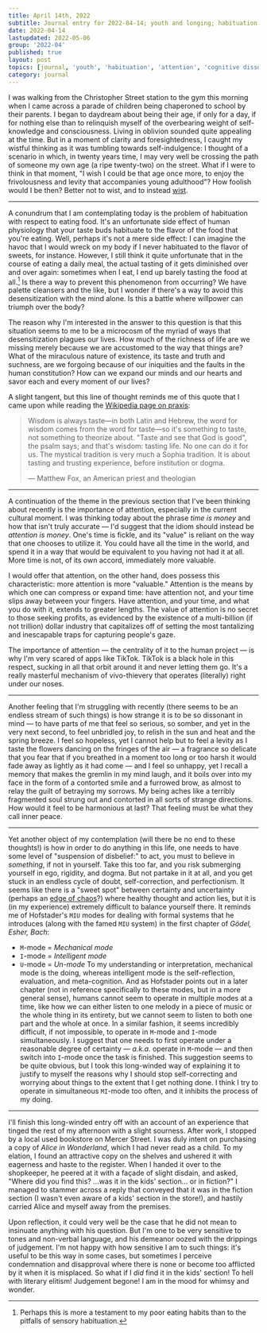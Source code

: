 ```yaml
---
title: April 14th, 2022
subtitle: Journal entry for 2022-04-14; youth and longing; habituation; tasting life; attention; a dissonant existence
date: 2022-04-14
lastupdated: 2022-05-06
group: '2022-04'
published: true
layout: post
topics: [journal, 'youth', 'habituation', 'attention', 'cognitive dissonance', 'alice in wonderland']
category: journal
---
```


I was walking from the Christopher Street station to the gym this morning when I came across a parade of children being chaperoned to school by their parents. 
I began to daydream about being their age, if only for a day, if for nothing else than to relinquish myself of the overbearing weight of self-knowledge and consciousness.
Living in oblivion sounded quite appealing at the time. 
But in a moment of clarity and foresightedness, I caught my wistful thinking as it was tumbling towards self-indulgence: I thought of a scenario in which, in twenty years time, I may very well be crossing the path of someone my own age (a ripe twenty-two) on the street. 
What if I were to think in that moment, "I wish I could be that age once more, to enjoy the frivolousness and levity that accompanies young adulthood"? 
How foolish would I be then? 
Better not to wist, and to instead [wist](https://en.wiktionary.org/wiki/wist#Verb_2).

---

A conundrum that I am contemplating today is the problem of habituation with respect to eating food. 
It's an unfortunate side effect of human physiology that your taste buds habituate to the flavor of the food that you're eating.
Well, perhaps it's not a mere side effect: I can imagine the havoc that I would wreck on my body if I never habituated to the flavor of sweets, for instance. 
However, I still think it quite unfortunate that in the course of eating a daily meal, the actual tasting of it gets diminished over and over again: sometimes when I eat, I end up barely tasting the food at all.[^me]
Is there a way to prevent this phenomenon from occurring? 
We have palette cleansers and the like, but I wonder if there's a way to avoid this desensitization with the mind alone.
Is this a battle where willpower can triumph over the body?  

The reason why I'm interested in the answer to this question is that this situation seems to me to be a microcosm of the myriad of ways that desensitization plagues our lives.
How much of the richness of life are we missing merely because we are accustomed to the way that things are? 
What of the miraculous nature of existence, its taste and truth and suchness, are we forgoing because of our iniquities and the faults in the human constitution?
How can we expand our minds and our hearts and savor each and every moment of our lives?

A slight tangent, but this line of thought reminds me of this quote that I came upon while reading the [Wikipedia page on praxis](https://en.wikipedia.org/wiki/Praxis_(process)):
<div class='epigraph'>

> Wisdom is always taste—in both Latin and Hebrew, the word for wisdom comes from the word for taste—so it's something to taste, not something to theorize about. "Taste and see that God is good", the psalm says; and that's wisdom: tasting life. No one can do it for us. The mystical tradition is very much a Sophia tradition. It is about tasting and trusting experience, before institution or dogma. <footer> — Matthew Fox, an American priest and theologian </footer>

</div>

[^me]: Perhaps this is more a testament to my poor eating habits than to the pitfalls of sensory habituation.

---

A continuation of the theme in the previous section that I've been thinking about recently is the importance of attention, especially in the current cultural moment.
I was thinking today about the phrase *time is money* and how that isn't truly accurate — I'd suggest that the idiom should instead be *attention is money*.
One's time is fickle, and its "value" is reliant on the way that one chooses to utilize it. 
You could have all the time in the world, and spend it in a way that would be equivalent to you having not had it at all.
More time is not, of its own accord, immediately more valuable.

I would offer that attention, on the other hand, does possess this characteristic: more attention is more "valuable."
Attention is the means by which one can compress or expand time: have attention not, and your time slips away between your fingers. 
Have attention, and your time, and what you do with it, extends to greater lengths. 
The value of attention is no secret to those seeking profits, as evidenced by the existence of a multi-billion (if not trillion) dollar industry that capitalizes off of setting the most tantalizing and inescapable traps for capturing people's gaze.

The importance of attention — the centrality of it to the human project — is why I'm very scared of apps like TikTok. 
TikTok is a black hole in this respect, sucking in all that orbit around it and never letting them go.
It's a really masterful mechanism of vivo-thievery that operates (literally) right under our noses. 

---

Another feeling that I'm struggling with recently (there seems to be an endless stream of such things) is how strange it is to be so dissonant in mind — to have parts of me that feel so serious, so somber, and yet in the very next second, to feel unbridled joy, to relish in the sun and heat and the spring breeze. 
I feel so hopeless, yet I cannot help but to feel a levity as I taste the flowers dancing on the fringes of the air — a fragrance so delicate that you fear that if you breathed in a moment too long or too harsh it would fade away as lightly as it had come — and I feel so unhappy, yet I recall a memory that makes the gremlin in my mind laugh, and it boils over into my face in the form of a contorted smile and a furrowed brow, as almost to relay the guilt of betraying my sorrows.
My being aches like a terribly fragmented soul strung out and contorted in all sorts of strange directions.
How would it feel to be harmonious at last? 
That feeling must be what they call inner peace.

--- 

Yet another object of my contemplation (will there be no end to these thoughts!) is how in order to do anything in this life, one needs to have some level of "suspension of disbelief:" to act, you must to believe in *something*, if not in yourself. 
Take this too far, and you risk submerging yourself in ego, rigidity, and dogma. 
But not partake in it at all, and you get stuck in an endless cycle of doubt, self-correction, and perfectionism.
It seems like there is a "sweet spot" between certainty and uncertainty (perhaps an [edge of chaos](https://en.wikipedia.org/wiki/Edge_of_chaos)?) where healthy thought and action lies, but it is (in my experience) extremely difficult to balance yourself there. 
It reminds me of Hofstader's `MIU` modes for dealing with formal systems that he introduces (along with the famed `MIU` system) in the first chapter of *Gödel, Esher, Bach*:
- `M`-mode = *Mechanical mode*
- `I`-mode = *Intelligent mode*
- `U`-mode = *Un-mode*
To my understanding or interpretation, mechanical mode is the doing, whereas intelligent mode is the self-reflection, evaluation, and meta-cognition. 
And as Hofstader points out in a later chapter (not in reference specifically to these modes, but in a more general sense), humans cannot seem to operate in multiple modes at a time, like how we can either listen to one melody in a piece of music or the whole thing in its entirety, but we cannot seem to listen to both one part and the whole at once. 
In a similar fashion, it seems incredibly difficult, if not impossible, to operate in `M`-mode and `I`-mode simultaneously.
I suggest that one needs to first operate under a reasonable degree of certainty — *a.k.a.* operate in `M`-mode — and then switch into `I`-mode once the task is finished. 
This suggestion seems to be quite obvious, but I took this long-winded way of explaining it to justify to myself the reasons why I should stop self-correcting and worrying about things to the extent that I get nothing done. 
I think I try to operate in simultaneous `MI`-mode too often, and it inhibits the process of my doing.

---

I'll finish this long-winded entry off with an account of an experience that tinged the rest of my afternoon with a slight sourness.
After work, I stopped by a local used bookstore on Mercer Street. 
I was duly intent on purchasing a copy of *Alice in Wonderland*, which I had never read as a child. 
To my elation, I found an attractive copy on the shelves and ushered it with eagerness and haste to the register.
When I handed it over to the shopkeeper, he peered at it with a façade of slight disdain, and asked, "Where did you find this? ...was it in the kids' section... or in fiction?" 
I managed to stammer across a reply that conveyed that it was in the fiction section (I wasn't even aware of a kids' section in the store!), and hastily carried Alice and myself away from the premises. 

Upon reflection, it could very well be the case that he did not mean to insinuate anything with his question.
But I'm one to be very sensitive to tones and non-verbal language, and his demeanor oozed with the drippings of judgement. 
I'm not happy with how sensitive I am to such things: it's useful to be this way in some cases, but sometimes I perceive condemnation and disapproval where there is none or become too afflicted by it when it is misplaced. 
So what if I *did* find it in the kids' section! 
To hell with literary elitism! Judgement begone! I am in the mood for whimsy and wonder.

